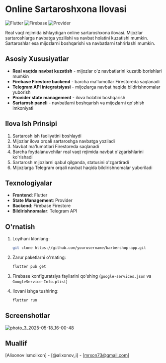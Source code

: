 # Online Sartaroshxona Ilovasi

![Flutter](https://img.shields.io/badge/Flutter-%2302569B.svg?style=for-the-badge&logo=Flutter&logoColor=white)
![Firebase](https://img.shields.io/badge/Firebase-039BE5?style=for-the-badge&logo=Firebase&logoColor=white)
![Provider](https://img.shields.io/badge/Provider-8A2BE2?style=for-the-badge)

Real vaqt rejimida ishlaydigan online sartaroshxona ilovasi. Mijozlar sartaroshlarga navbatga yozilishi va navbat holatini kuzatishi mumkin. Sartaroshlar esa mijozlarni boshqarishi va navbatlarni tahrirlashi mumkin.

## Asosiy Xususiyatlar

- **Real vaqtda navbat kuzatish** - mijozlar o'z navbatlarini kuzatib borishlari mumkin
- **Firebase Firestore backend** - barcha ma'lumotlar Firestoreda saqlanadi
- **Telegram API integratsiyasi** - mijozlarga navbat haqida bildirishnomalar yuborish
- **Provider state management** - ilova holatini boshqarish
- **Sartarosh paneli** - navbatlarni boshqarish va mijozlarni qo'shish imkoniyati

## Ilova Ish Prinsipi

1. Sartarosh ish faoliyatini boshlaydi
2. Mijozlar ilova orqali sartaroshga navbatga yoziladi
3. Navbat ma'lumotlari Firestoreda saqlanadi
4. Barcha foydalanuvchilar real vaqt rejimida navbat o'zgarishlarini ko'rishadi
5. Sartarosh mijozlarni qabul qilganda, statusini o'zgartiradi
6. Mijozlarga Telegram orqali navbat haqida bildirishnomalar yuboriladi

## Texnologiyalar

- **Frontend**: Flutter
- **State Management**: Provider
- **Backend**: Firebase Firestore
- **Bildirishnomalar**: Telegram API

## O'rnatish

1. Loyihani klonlang:
   ```bash
   git clone https://github.com/yourusername/barbershop-app.git
   ```

2. Zarur paketlarni o'rnating:
   ```bash
   flutter pub get
   ```

3. Firebase konfiguratsiya fayllarini qo'shing (`google-services.json` va `GoogleService-Info.plist`)

4. Ilovani ishga tushiring:
   ```bash
   flutter run
   ```

## Screenshotlar
![photo_3_2025-05-18_16-00-48](https://github.com/user-attachments/assets/5e18a06f-d583-4f96-aa2b-771ec8184842)


## Muallif

[Alixonov Ismoilxon] - [@alixonov_i] - [mrxon73@gmail.com]
